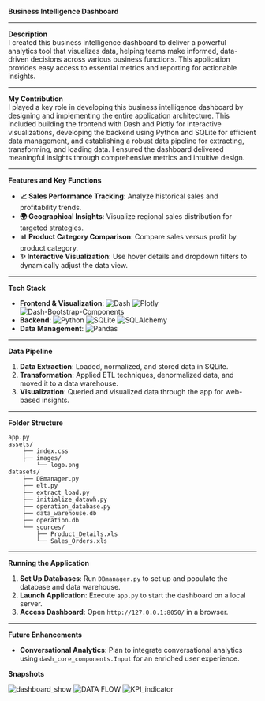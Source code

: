 **Business Intelligence Dashboard**

---

**Description**  
I created this business intelligence dashboard to deliver a powerful analytics tool that visualizes data, helping teams make informed, data-driven decisions across various business functions. This application provides easy access to essential metrics and reporting for actionable insights.

---

**My Contribution**  
I played a key role in developing this business intelligence dashboard by designing and implementing the entire application architecture. This included building the frontend with Dash and Plotly for interactive visualizations, developing the backend using Python and SQLite for efficient data management, and establishing a robust data pipeline for extracting, transforming, and loading data. I ensured the dashboard delivered meaningful insights through comprehensive metrics and intuitive design.

---

**Features and Key Functions**

- **📈 Sales Performance Tracking**: Analyze historical sales and profitability trends.
- **🌍 Geographical Insights**: Visualize regional sales distribution for targeted strategies.
- **📊 Product Category Comparison**: Compare sales versus profit by product category.
- **✨ Interactive Visualization**: Use hover details and dropdown filters to dynamically adjust the data view.

---

**Tech Stack**

- **Frontend & Visualization**: ![Dash](https://img.shields.io/badge/Dash-017ACC?logo=dash&logoColor=white) ![Plotly](https://img.shields.io/badge/Plotly-2E2EFE?logo=plotly&logoColor=white) ![Dash-Bootstrap-Components](https://img.shields.io/badge/Dash--Bootstrap--Components-7952B3?logo=bootstrap&logoColor=white)
- **Backend**: ![Python](https://img.shields.io/badge/Python-3776AB?logo=python&logoColor=white) ![SQLite](https://img.shields.io/badge/SQLite-003B57?logo=sqlite&logoColor=white) ![SQLAlchemy](https://img.shields.io/badge/SQLAlchemy-4B0082)
- **Data Management**: ![Pandas](https://img.shields.io/badge/Pandas-150458?logo=pandas&logoColor=white)

---

**Data Pipeline**

1. **Data Extraction**: Loaded, normalized, and stored data in SQLite.
2. **Transformation**: Applied ETL techniques, denormalized data, and moved it to a data warehouse.
3. **Visualization**: Queried and visualized data through the app for web-based insights.

---

**Folder Structure**

```plaintext
app.py
assets/
    ├── index.css
    ├── images/
        └── logo.png
datasets/
    ├── DBmanager.py
    ├── elt.py
    ├── extract_load.py
    ├── initialize_datawh.py
    ├── operation_database.py
    ├── data_warehouse.db
    ├── operation.db
    └── sources/
        ├── Product_Details.xls
        └── Sales_Orders.xls
```

---

**Running the Application**

1. **Set Up Databases**: Run `DBmanager.py` to set up and populate the database and data warehouse.
2. **Launch Application**: Execute `app.py` to start the dashboard on a local server.
3. **Access Dashboard**: Open `http://127.0.0.1:8050/` in a browser.

---

**Future Enhancements**

- **Conversational Analytics**: Plan to integrate conversational analytics using `dash_core_components.Input` for an enriched user experience.

**Snapshots**

![dashboard_show](https://github.com/user-attachments/assets/13cbb4f2-a9e5-4d5a-9d4e-ae7b27bee54e)
![DATA FLOW](https://github.com/user-attachments/assets/739f6ebd-173c-4f34-b94e-9d1c88c47dad)
![KPI_indicator](https://github.com/user-attachments/assets/72d5a16f-c2a9-47cb-8c33-af920f911880)


